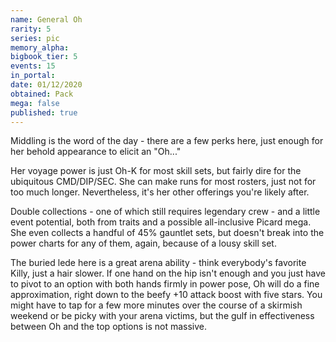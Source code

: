 ```yaml
---
name: General Oh
rarity: 5
series: pic
memory_alpha:
bigbook_tier: 5
events: 15
in_portal:
date: 01/12/2020
obtained: Pack
mega: false
published: true
---
```


Middling is the word of the day - there are a few perks here, just enough for her behold appearance to elicit an "Oh..."

Her voyage power is just Oh-K for most skill sets, but fairly dire for the ubiquitous CMD/DIP/SEC. She can make runs for most rosters, just not for too much longer. Nevertheless, it's her other offerings you're likely after.

Double collections - one of which still requires legendary crew - and a little event potential, both from traits and a possible all-inclusive Picard mega. She even collects a handful of 45% gauntlet sets, but doesn't break into the power charts for any of them, again, because of a lousy skill set.

The buried lede here is a great arena ability - think everybody's favorite Killy, just a hair slower. If one hand on the hip isn't enough and you just have to pivot to an option with both hands firmly in power pose, Oh will do a fine approximation, right down to the beefy +10 attack boost with five stars. You might have to tap for a few more minutes over the course of a skirmish weekend or be picky with your arena victims, but the gulf in effectiveness between Oh and the top options is not massive.
